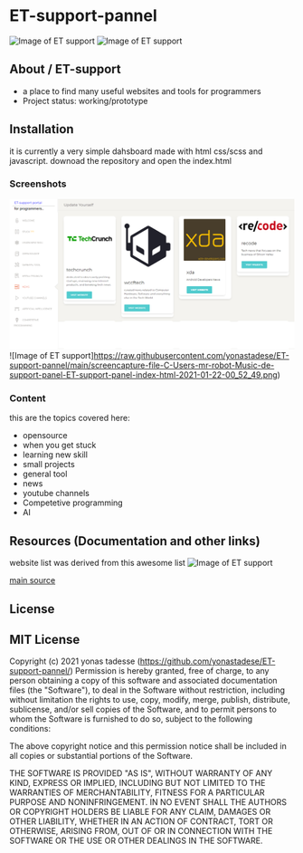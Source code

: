 # ET-support-pannel
![Image of ET support](https://img.shields.io/badge/et%20support-lets%20build%20it-blue) ![Image of ET support](https://img.shields.io/badge/opensource-html-red)

## About / ET-support

* a place to find many useful websites and tools for programmers
* Project status: working/prototype

## Installation
it is currently a very simple dahsboard made with html css/scss and javascript.
downoad the repository and open the index.html


### Screenshots
![Image of ET support](https://raw.githubusercontent.com/yonastadese/ET-support-pannel/main/screencapture-file-C-Users-mr-robot-Music-de-support-panel-ET-support-panel-news-html-2021-01-22-00_54_22.png)
![Image of ET support]https://raw.githubusercontent.com/yonastadese/ET-support-pannel/main/screencapture-file-C-Users-mr-robot-Music-de-support-panel-ET-support-panel-index-html-2021-01-22-00_52_49.png)

### Content

this are the topics covered here:

* opensource
* when you get stuck
* learning new skill
* small projects
* general tool
* news
* youtube channels
* Competetive programming
* AI


## Resources (Documentation and other links)
website list was derived from this awesome list
![Image of ET support](https://github.com/sindresorhus/awesome/blob/main/media/logo.svg)

[main source](https://github.com/sindresorhus/awesome)

## License

MIT License
-----------

Copyright (c) 2021 yonas tadesse (https://github.com/yonastadese/ET-support-pannel/)
Permission is hereby granted, free of charge, to any person
obtaining a copy of this software and associated documentation
files (the "Software"), to deal in the Software without
restriction, including without limitation the rights to use,
copy, modify, merge, publish, distribute, sublicense, and/or sell
copies of the Software, and to permit persons to whom the
Software is furnished to do so, subject to the following
conditions:

The above copyright notice and this permission notice shall be
included in all copies or substantial portions of the Software.

THE SOFTWARE IS PROVIDED "AS IS", WITHOUT WARRANTY OF ANY KIND,
EXPRESS OR IMPLIED, INCLUDING BUT NOT LIMITED TO THE WARRANTIES
OF MERCHANTABILITY, FITNESS FOR A PARTICULAR PURPOSE AND
NONINFRINGEMENT. IN NO EVENT SHALL THE AUTHORS OR COPYRIGHT
HOLDERS BE LIABLE FOR ANY CLAIM, DAMAGES OR OTHER LIABILITY,
WHETHER IN AN ACTION OF CONTRACT, TORT OR OTHERWISE, ARISING
FROM, OUT OF OR IN CONNECTION WITH THE SOFTWARE OR THE USE OR
OTHER DEALINGS IN THE SOFTWARE.
